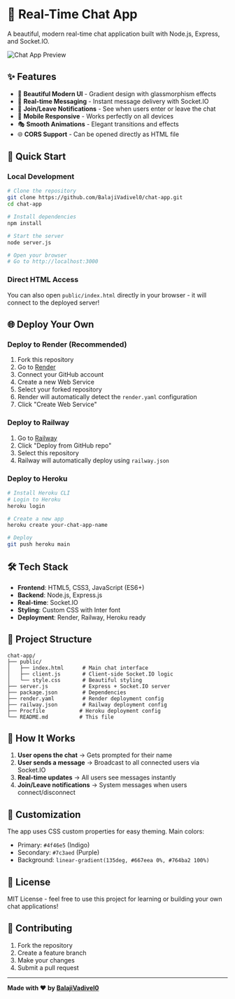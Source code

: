 # 💬 Real-Time Chat App

A beautiful, modern real-time chat application built with Node.js, Express, and Socket.IO.

![Chat App Preview](https://img.shields.io/badge/Status-Live-brightgreen)

## ✨ Features

- 🎨 **Beautiful Modern UI** - Gradient design with glassmorphism effects
- 💬 **Real-time Messaging** - Instant message delivery with Socket.IO
- 👥 **Join/Leave Notifications** - See when users enter or leave the chat
- 📱 **Mobile Responsive** - Works perfectly on all devices
- 🎭 **Smooth Animations** - Elegant transitions and effects
- 🌐 **CORS Support** - Can be opened directly as HTML file

## 🚀 Quick Start

### Local Development
```bash
# Clone the repository
git clone https://github.com/BalajiVadivel0/chat-app.git
cd chat-app

# Install dependencies
npm install

# Start the server
node server.js

# Open your browser
# Go to http://localhost:3000
```

### Direct HTML Access
You can also open `public/index.html` directly in your browser - it will connect to the deployed server!

## 🌐 Deploy Your Own

### Deploy to Render (Recommended)
1. Fork this repository
2. Go to [Render](https://render.com)
3. Connect your GitHub account
4. Create a new Web Service
5. Select your forked repository
6. Render will automatically detect the `render.yaml` configuration
7. Click "Create Web Service"

### Deploy to Railway
1. Go to [Railway](https://railway.app)
2. Click "Deploy from GitHub repo"
3. Select this repository
4. Railway will automatically deploy using `railway.json`

### Deploy to Heroku
```bash
# Install Heroku CLI
# Login to Heroku
heroku login

# Create a new app
heroku create your-chat-app-name

# Deploy
git push heroku main
```

## 🛠️ Tech Stack

- **Frontend**: HTML5, CSS3, JavaScript (ES6+)
- **Backend**: Node.js, Express.js
- **Real-time**: Socket.IO
- **Styling**: Custom CSS with Inter font
- **Deployment**: Render, Railway, Heroku ready

## 📁 Project Structure

```
chat-app/
├── public/
│   ├── index.html      # Main chat interface
│   ├── client.js       # Client-side Socket.IO logic
│   └── style.css       # Beautiful styling
├── server.js           # Express + Socket.IO server
├── package.json        # Dependencies
├── render.yaml         # Render deployment config
├── railway.json        # Railway deployment config
├── Procfile           # Heroku deployment config
└── README.md          # This file
```

## 🎯 How It Works

1. **User opens the chat** → Gets prompted for their name
2. **User sends a message** → Broadcast to all connected users via Socket.IO
3. **Real-time updates** → All users see messages instantly
4. **Join/Leave notifications** → System messages when users connect/disconnect

## 🎨 Customization

The app uses CSS custom properties for easy theming. Main colors:
- Primary: `#4f46e5` (Indigo)
- Secondary: `#7c3aed` (Purple)
- Background: `linear-gradient(135deg, #667eea 0%, #764ba2 100%)`

## 📝 License

MIT License - feel free to use this project for learning or building your own chat applications!

## 🤝 Contributing

1. Fork the repository
2. Create a feature branch
3. Make your changes
4. Submit a pull request

---

**Made with ❤️ by [BalajiVadivel0](https://github.com/BalajiVadivel0)**